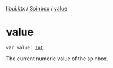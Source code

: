 [libui.ktx](../index.md) / [Spinbox](index.md) / [value](./value.md)

# value

`var value: `[`Int`](https://kotlinlang.org/api/latest/jvm/stdlib/kotlin/-int/index.html)

The current numeric value of the spinbox.

